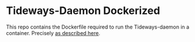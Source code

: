 # Tideways-Daemon Dockerized

This repo contains the Dockerfile required to run the Tideways-daemon in a container. Precisely [as described here](https://support.tideways.com/documentation/setup/installation/docker-with-compose.html#tideways-daemon-dockerized). 

